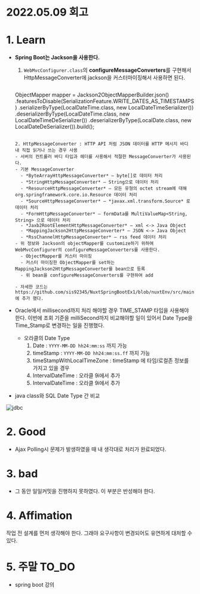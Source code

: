 # 2022.05.09 회고

# 1. Learn

- **Spring Boot는 Jackson을 사용한다.**

  1. `WebMvcConfigurer.class`의 **configureMessageConverters**를 구현해서 HttpMessageConverter에 jackson을 커스터마이징해서 사용하면 된다.

     ```java
  ObjectMapper mapper = Jackson2ObjectMapperBuilder.json()
     				.featuresToDisable(SerializationFeature.WRITE_DATES_AS_TIMESTAMPS)
     				.serializerByType(LocalDateTime.class, new LocalDateTimeSerializer())
     				.deserializerByType(LocalDateTime.class, new LocalDateTimeDeSerializer())
     				.deserializerByType(LocalDate.class, new LocalDateDeSerializer()).build();
     ```

  2. HttpMessageConverter : HTTP API 처럼 JSON 데이터를 HTTP 메시지 바디 내 직접 읽거나 쓰는 경우 사용
     - 서버의 컨트롤러 바디 타입과 헤더를 사용해서 적절한 MessageConverter가 사용된다.
     - 기본 MessageConverter
       - *ByteArrayHttpMessageConverter* – byte[]로 데이터 처리
       - *StringHttpMessageConverter* – String으로 데이터 처리
       - *ResourceHttpMessageConverter* – 모든 유형의 octet stream에 대해 org.springframework.core.io.Resource 데이터 처리
       - *SourceHttpMessageConverter* – *javax.xml.transform.Source* 로 데이터 처리
       - *FormHttpMessageConverter* – formData를 MultiValueMap<String, String> 으로 데이터 처리
       - *Jaxb2RootElementHttpMessageConverter* – xml <-> Java Object
       - *MappingJackson2HttpMessageConverter* – JSON <-> Java Object
       - *RssChannelHttpMessageConverter* – rss feed 데이터 처리
     - 위 정보와 Jackson의 objectMapper를 customize하기 위하여 WebMvcConfigurer의 configureMessageConverters를 사용한다.
       - ObjectMapper를 커스터 마이징
       - 커스터 마이징한 ObjectMapper를 set하는 MappingJackson2HttpMessageConverter를 bean으로 등록
       - 위 bean을 configureMessageConverters를 구현하여 add

  - 자세한 코드는 https://github.com/sis92345/NuxtSpringBootEx1/blob/nuxtEnv/src/main/java/com/example/config/MvcConfiguration.java에 추가 했다.

- Oracle에서 millisecond까지 처리 해야할 경우 TIME_STAMP 타입을 사용해야 한다. 이번에 조회 기준을 milliSecond까지 비교해야할 일이 있어서 Date Type을 Time_Stamp로 변경하는 일을 진행했다.

  - 오라클의 Date Type
    1. Date : `YYYY-MM-DD hh24:mm:ss` 까지 가능
    2. timeStamp : `YYYY-MM-DD hh24:mm:ss.ff`  까지 가능
    3. timeStampWithLocalTimeZone : timeStamp 에 타임/로컬존 정보를 가지고 있을 경우
    4. IntervalDateTime : 오라클 9i에서 추가
    5. IntervalDateTime : 오라클 9i에서 추가

- java class와 SQL Date Type 간 비교

![jdbc](https://user-images.githubusercontent.com/68282095/167444855-47ab20b0-6f7b-485e-a23b-c6e119079450.png)

# 2. Good 

- Ajax Polling시 문제가 발생하였을 때 내 생각대로 처리가 완료되었다.

# 3. bad

- 그 동안 일일커밋을 진행하지 못하였다. 이 부분은 반성해야 한다.

# 4. Affimation

작업 전 설계를 먼저 생각해야 한다. 그래야 요구사항이 변경되어도 유연하게 대처할 수 있다. 

# 5. 주말 TO_DO

- spring boot 강의

